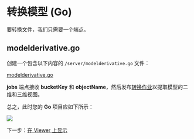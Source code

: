 # 转换模型 (Go)

要转换文件，我们只需要一个端点。

## modelderivative.go

创建一个包含以下内容的 `/server/modelderivative.go` 文件：

[modelderivative.go](_snippets/viewmodels/go/modelderivative.go ':include :type=code go')

**jobs** 端点接收 **bucketKey** 和 **objectName**，然后发布[转换作业](https://forge.autodesk.com/en/docs/model-derivative/v2/reference/http/job-POST/)以提取模型的二维和三维视图。 

总之，此时您的 **Go** 项目应如下所示：

![](_media/go/vs_code_allfiles.png)

下一步：[在 Viewer 上显示](/zh-CN/viewer/2legged/)